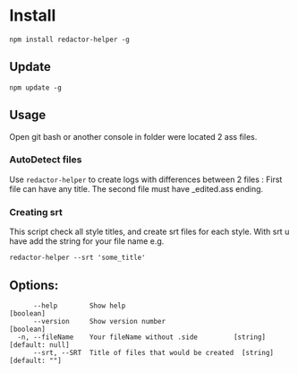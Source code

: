 # Install
```npm install redactor-helper -g```
## Update
``` npm update -g ```

## Usage
Open git bash or another console in folder were located 2 ass files.

### AutoDetect files

Use ```redactor-helper``` to create logs with differences between 2 files : 
First file can have any title.
The second file must have  _edited.ass ending.

### Creating srt

This script check all style titles, and create srt files for each style.
With srt u have add the string for your file name e.g.
```
redactor-helper --srt 'some_title'
```

## Options:
```
      --help        Show help                                          [boolean]
      --version     Show version number                                [boolean]
  -n, --fileName    Your fileName without .side         [string] [default: null]
      --srt, --SRT  Title of files that would be created  [string] [default: ""]
```